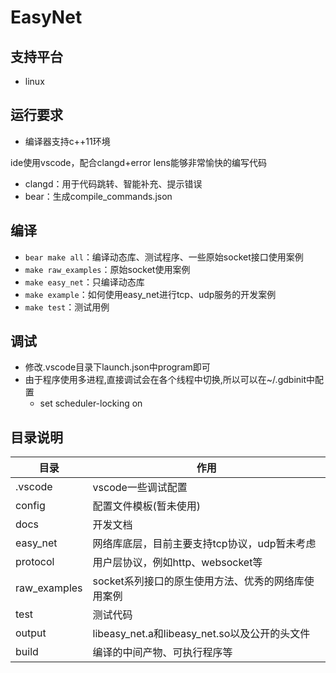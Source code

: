 # EasyNet

## 支持平台
- linux

## 运行要求
- 编译器支持c++11环境

ide使用vscode，配合clangd+error lens能够非常愉快的编写代码
- clangd：用于代码跳转、智能补充、提示错误
- bear：生成compile_commands.json

## 编译
- `bear make all`：编译动态库、测试程序、一些原始socket接口使用案例
- `make raw_examples`：原始socket使用案例
- `make easy_net`：只编译动态库
- `make example`：如何使用easy_net进行tcp、udp服务的开发案例
- `make test`：测试用例

## 调试
- 修改.vscode目录下launch.json中program即可
- 由于程序使用多进程,直接调试会在各个线程中切换,所以可以在~/.gdbinit中配置
    - set scheduler-locking on

## 目录说明

| 目录         | 作用                                               |
| ------------ | -------------------------------------------------- |
| .vscode      | vscode一些调试配置                                 |
| config       | 配置文件模板(暂未使用)                             |
| docs         | 开发文档                                           |
| easy_net     | 网络库底层，目前主要支持tcp协议，udp暂未考虑       |
| protocol     | 用户层协议，例如http、websocket等                  |
| raw_examples | socket系列接口的原生使用方法、优秀的网络库使用案例 |
| test         | 测试代码|
| output       | libeasy_net.a和libeasy_net.so以及公开的头文件      |
| build        | 编译的中间产物、可执行程序等                       |